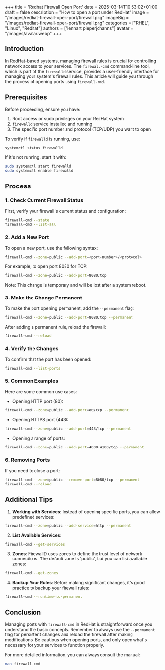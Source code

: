 +++
title = 'Redhat Firewall Open Port'
date = 2025-03-14T10:53:02+01:00
draft = false
description = "How to open a port under RedHat"
image = "/images/redhat-firewall-open-port/firewall.png"
imageBig = "/images/redhat-firewall-open-port/firewall.png"
categories = ["RHEL", "Linux", "Redhat"]
authors = ["lennart pieperjohanns"]
avatar = "/images/avatar.webp"
+++

## Introduction

In RedHat-based systems, managing firewall rules is crucial for controlling network access to your services. The `firewall-cmd` command-line tool, which is part of the `firewalld` service, provides a user-friendly interface for managing your system's firewall rules. This article will guide you through the process of opening ports using `firewall-cmd`.

## Prerequisites

Before proceeding, ensure you have:

1. Root access or sudo privileges on your RedHat system
2. `firewalld` service installed and running
3. The specific port number and protocol (TCP/UDP) you want to open

To verify if `firewalld` is running, use:
```bash
systemctl status firewalld
```

If it's not running, start it with:
```bash
sudo systemctl start firewalld
sudo systemctl enable firewalld
```

## Process

### 1. Check Current Firewall Status

First, verify your firewall's current status and configuration:

```bash
firewall-cmd --state
firewall-cmd --list-all
```

### 2. Add a New Port

To open a new port, use the following syntax:

```bash
firewall-cmd --zone=public --add-port=<port-number>/<protocol>
```

For example, to open port 8080 for TCP:
```bash
firewall-cmd --zone=public --add-port=8080/tcp
```

Note: This change is temporary and will be lost after a system reboot.

### 3. Make the Change Permanent

To make the port opening permanent, add the `--permanent` flag:

```bash
firewall-cmd --zone=public --add-port=8080/tcp --permanent
```

After adding a permanent rule, reload the firewall:
```bash
firewall-cmd --reload
```

### 4. Verify the Changes

To confirm that the port has been opened:

```bash
firewall-cmd --list-ports
```

### 5. Common Examples

Here are some common use cases:

- Opening HTTP port (80):
```bash
firewall-cmd --zone=public --add-port=80/tcp --permanent
```

- Opening HTTPS port (443):
```bash
firewall-cmd --zone=public --add-port=443/tcp --permanent
```

- Opening a range of ports:
```bash
firewall-cmd --zone=public --add-port=4000-4100/tcp --permanent
```

### 6. Removing Ports

If you need to close a port:

```bash
firewall-cmd --zone=public --remove-port=8080/tcp --permanent
firewall-cmd --reload
```

## Additional Tips

1. **Working with Services**: Instead of opening specific ports, you can allow predefined services:
```bash
firewall-cmd --zone=public --add-service=http --permanent
```

2. **List Available Services**:
```bash
firewall-cmd --get-services
```

3. **Zones**: FirewallD uses zones to define the trust level of network connections. The default zone is 'public', but you can list available zones:
```bash
firewall-cmd --get-zones
```

4. **Backup Your Rules**: Before making significant changes, it's good practice to backup your firewall rules:
```bash
firewall-cmd --runtime-to-permanent
```

## Conclusion

Managing ports with `firewall-cmd` in RedHat is straightforward once you understand the basic concepts. Remember to always use the `--permanent` flag for persistent changes and reload the firewall after making modifications. Be cautious when opening ports, and only open what's necessary for your services to function properly.

For more detailed information, you can always consult the manual:
```bash
man firewall-cmd
```


